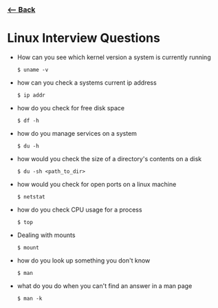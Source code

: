 ### [<-- Back](./README.md)

# Linux Interview Questions

- How can you see which kernel version a system is currently running

  ```
  $ uname -v
  ```

- how can you check a systems current ip address

  ```
  $ ip addr
  ```

- how do you check for free disk space

  ```
  $ df -h
  ```

- how do you manage services on a system

  ```
  $ du -h
  ```

- how would you check the size of a directory's contents on a disk

  ```
  $ du -sh <path_to_dir>
  ```

- how would you check for open ports on a linux machine

  ```
  $ netstat
  ```

- how do you check CPU usage for a process

  ```
  $ top
  ```

- Dealing with mounts

  ```
  $ mount
  ```

- how do you look up something you don't know

  ```
  $ man
  ```

- what do you do when you can't find an answer in a man page

  ```
  $ man -k
  ```

